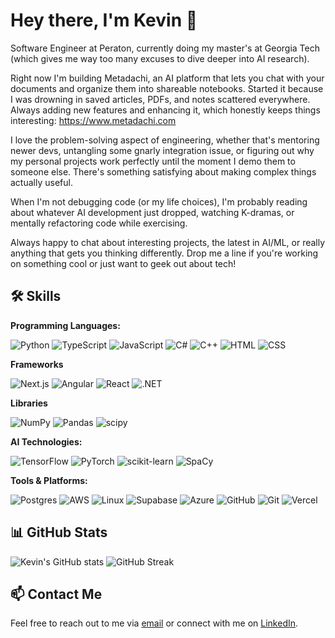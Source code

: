 # Hey there, I'm Kevin 👋

Software Engineer at Peraton, currently doing my master's at Georgia Tech (which gives me way too many excuses to dive deeper into AI research).

Right now I'm building Metadachi, an AI platform that lets you chat with your documents and organize them into shareable notebooks. Started it because I was drowning in saved articles, PDFs, and notes scattered everywhere. Always adding new features and enhancing it, which honestly keeps things interesting: https://www.metadachi.com

I love the problem-solving aspect of engineering, whether that's mentoring newer devs, untangling some gnarly integration issue, or figuring out why my personal projects work perfectly until the moment I demo them to someone else. There's something satisfying about making complex things actually useful.

When I'm not debugging code (or my life choices), I'm probably reading about whatever AI development just dropped, watching K-dramas, or mentally refactoring code while exercising.

Always happy to chat about interesting projects, the latest in AI/ML, or really anything that gets you thinking differently. Drop me a line if you're working on something cool or just want to geek out about tech!

## 🛠️ Skills

**Programming Languages:**

![Python](https://img.shields.io/badge/Python-3776AB?style=for-the-badge&logo=python&logoColor=white)
![TypeScript](https://img.shields.io/badge/TypeScript-007ACC?style=for-the-badge&logo=typescript&logoColor=white)
![JavaScript](https://img.shields.io/badge/JavaScript-F7DF1E?style=for-the-badge&logo=javascript&logoColor=black)
![C#](https://img.shields.io/badge/C%23-239120?style=for-the-badge&logo=c-sharp&logoColor=white)
![C++](https://img.shields.io/badge/C++-00599C?style=for-the-badge&logo=c%2B%2B&logoColor=white)
![HTML](https://img.shields.io/badge/HTML5-E34F26?style=for-the-badge&logo=html5&logoColor=white)
![CSS](https://img.shields.io/badge/CSS3-1572B6?style=for-the-badge&logo=css3&logoColor=white)

**Frameworks**

![Next.js](https://img.shields.io/badge/Next.js-000000?style=for-the-badge&logo=nextdotjs&logoColor=white)
![Angular](https://img.shields.io/badge/Angular-DD0031?style=for-the-badge&logo=angular&logoColor=white)
![React](https://img.shields.io/badge/React-20232A?style=for-the-badge&logo=react&logoColor=61DAFB)
![.NET](https://img.shields.io/badge/.NET-512BD4?style=for-the-badge&logo=dotnet&logoColor=white)

**Libraries**

![NumPy](https://img.shields.io/badge/NumPy-013243?style=for-the-badge&logo=numpy&logoColor=white)
![Pandas](https://img.shields.io/badge/Pandas-150458?style=for-the-badge&logo=pandas&logoColor=white)
![scipy](https://img.shields.io/badge/scipy-8CAAE6?style=for-the-badge&logo=scipy&logoColor=white)

**AI Technologies:**

![TensorFlow](https://img.shields.io/badge/TensorFlow-FF6F00?style=for-the-badge&logo=tensorflow&logoColor=white)
![PyTorch](https://img.shields.io/badge/PyTorch-EE4C2C?style=for-the-badge&logo=pytorch&logoColor=white)
![scikit-learn](https://img.shields.io/badge/scikit--learn-F7931E?style=for-the-badge&logo=scikit-learn&logoColor=white)
![SpaCy](https://img.shields.io/badge/SpaCy-09A3D5?style=for-the-badge&logo=spacy&logoColor=white)

**Tools & Platforms:**

![Postgres](https://img.shields.io/badge/Postgres-336791?style=for-the-badge&logo=postgresql&logoColor=white)
![AWS](https://img.shields.io/badge/AWS-232F3E?style=for-the-badge&logo=amazon-aws&logoColor=white)
![Linux](https://img.shields.io/badge/Linux-FCC624?style=for-the-badge&logo=linux&logoColor=black)
![Supabase](https://img.shields.io/badge/Supabase-3ECF8E?style=for-the-badge&logo=supabase&logoColor=white)
![Azure](https://img.shields.io/badge/Azure-0078D4?style=for-the-badge&logo=microsoft-azure&logoColor=white)
![GitHub](https://img.shields.io/badge/GitHub-181717?style=for-the-badge&logo=github&logoColor=white)
![Git](https://img.shields.io/badge/Git-F05032?style=for-the-badge&logo=git&logoColor=white)
![Vercel](https://img.shields.io/badge/Vercel-000000?style=for-the-badge&logo=vercel&logoColor=white)

## 📊 GitHub Stats

![Kevin's GitHub stats](https://github-readme-stats.vercel.app/api?username=phanturne&show_icons=true&theme=radical)
![GitHub Streak](https://github-readme-streak-stats.herokuapp.com/?user=phanturne&theme=radical)


## 📫 Contact Me

Feel free to reach out to me via [email](mailto:krding68@gmail.com) or connect with me on [LinkedIn](https://linkedin.com/in/krding).

